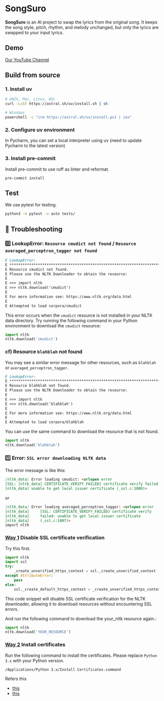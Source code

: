 # SongSuro

**SongSuro** is an AI project to swap the lyrics from the original song.
It keeps the song style, pitch, rhythm, and melody unchanged, but only the lyrics are swapped to your input lyrics.

## Demo

<Demo will be here>

[Our YouTube Channel](https://www.youtube.com/@RiceBobbFoundation)


## Build from source

### 1. Install uv
```bash
# UNIX, Mac, Linux, WSL
curl -LsSf https://astral.sh/uv/install.sh | sh

# Windows
powershell -c "irm https://astral.sh/uv/install.ps1 | iex"
```

### 2. Configure uv environment

In Pycharm, you can set a local interpreter using uv (need to update Pycharm to the latest version)


### 3. Install pre-commit
Install pre-commit to use ruff as linter and reformat.

```
pre-commit install
```

## Test
We use pytest for testing.

```bash
python3 -m pytest -n auto tests/
```

## 🎯 Troubleshooting
### 0️⃣ LookupError: `Resource cmudict not found` / `Resource averaged_perceptron_tagger not found`
```markdown
E LookupError:
E **********************************************************************
E Resource cmudict not found.
E Please use the NLTK Downloader to obtain the resource:
E
E >>> import nltk
E >>> nltk.download('cmudict')
E
E For more information see: https://www.nltk.org/data.html
E
E Attempted to load corpora/cmudict
```

This error occurs when the `cmudict` resource is not installed in your NLTK data directory.
Try running the following command in your Python environment to download the `cmudict` resource:

```python
import nltk
nltk.download('cmudict')
```

### cf) Resource `blahblah` not found
You may see a similar error message for other resources, such as `blahblah` or `averaged_perceptron_tagger`.

```markdown
E LookupError:
E **********************************************************************
E Resource blahblah not found.
E Please use the NLTK Downloader to obtain the resource:
E
E >>> import nltk
E >>> nltk.download('blahblah')
E
E For more information see: https://www.nltk.org/data.html
E
E Attempted to load corpora/blahblah
```

You can use the same command to download the resource that is not found.

```python
import nltk
nltk.download('blahblah')
```


### 1️⃣ Error: `SSL error downloading NLTK data`
The error message is like this:
```markdown
[nltk_data] Error loading cmudict: <urlopen error
[SSL: [nltk_data] CERTIFICATE_VERIFY_FAILED] certificate verify failed:
[nltk_data] unable to get local issuer certificate (_ssl.c:1000)>
```

or

```markdown
[nltk_data] Error loading averaged_perceptron_tagger: <urlopen error
[nltk_data]     [SSL: CERTIFICATE_VERIFY_FAILED] certificate verify
[nltk_data]     failed: unable to get local issuer certificate
[nltk_data]     (_ssl.c:1007)>
import nltk
```

### [Way 1](https://github.com/myshell-ai/MeloTTS/issues/153) Disable SSL certificate verification
Try this first.

```Python
import nltk
import ssl
try:
    _create_unverified_https_context = ssl._create_unverified_context
except AttributeError:
    pass
else:
    ssl._create_default_https_context = _create_unverified_https_context
```

This code snippet will disable SSL certificate verification for the NLTK downloader, allowing it to download resources without encountering SSL errors.

And run the following command to download the your_nltk resource again.:

```python
import nltk
nltk.download('YOUR_RESOURCE')
```

### [Way 2](https://stackoverflow.com/questions/41348621/ssl-error-downloading-nltk-data/42890688#42890688) Install certificates

Run the following command to install the certificates. Please replace `Python 3.x` with your Python version.

```bash
/Applications/Python 3.x/Install Certificates.command
```
Refers this
- [this](https://github.com/nltk/nltk/issues/2029)
- [this](https://stackoverflow.com/questions/41348621/ssl-error-downloading-nltk-data/42890688#42890688)

